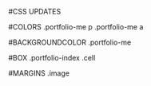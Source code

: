 

#CSS UPDATES

#COLORS
.portfolio-me p
.portfolio-me a

#BACKGROUNDCOLOR
.portfolio-me

#BOX
.portfolio-index .cell

#MARGINS
.image



 
